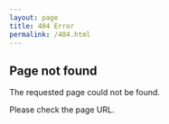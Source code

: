 ```yaml
---
layout: page
title: 404 Error
permalink: /404.html
---
```


## Page not found 

The requested page could not be found.

Please check the page URL.
